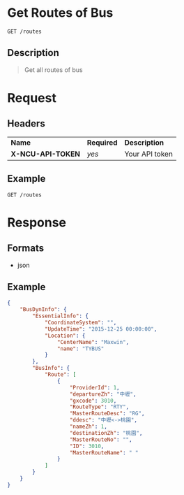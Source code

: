 # Get Routes of Bus

```
GET /routes
```

## Description
> Get all routes of bus

# Request
## Headers
<table>
  <tr>
    <td><b>Name</b></td>
    <td><b>Required</b></td>
    <td><b>Description</b></td>
  </tr>
  <tr>
    <td><b>X-NCU-API-TOKEN</b></td>
    <td><i>yes</i></td>
    <td>Your API token</td>
  </tr>
</table>

## Example
```
GET /routes
```

# Response

## Formats
- json

## Example
```json
{
    "BusDynInfo": {
        "EssentialInfo": {
            "CoordinateSystem": "",
            "UpdateTime": "2015-12-25 00:00:00",
            "Location": {
                "CenterName": "Maxwin",
                "name": "TYBUS"
            }
        },
        "BusInfo": {
            "Route": [
                {
                    "ProviderId": 1,
                    "departureZh": "中壢",
                    "gxcode": 3010,
                    "RouteType": "RTY",
                    "MasterRouteDesc": "RG",
                    "ddesc": "中壢<->桃園",
                    "nameZh": 1,
                    "destinationZh": "桃園",
                    "MasterRouteNo": "",
                    "ID": 3010,
                    "MasterRouteName": " "
                }
            ]
        }
    }
}
```